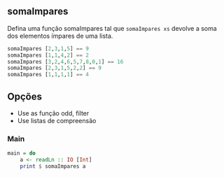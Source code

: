 ## somaImpares
[](solver.hs)
Defina uma função somaImpares tal que `somaImpares xs` devolve a soma dos elementos ímpares de uma lista.

```hs
somaImpares [2,3,1,5] == 9
somaImpares [1,1,4,2] == 2
somaImpares [3,2,4,6,5,7,8,0,1] == 16
somaImpares [2,3,1,5,2,2] == 9
somaImpares [1,1,1,1] == 4
```

## Opções
- Use as função odd, filter
- Use listas de compreensão


<!--MAIN_BEGIN-->
### Main
```hs
main = do
    a <- readLn :: IO [Int]
    print $ somaImpares a

```
<!--MAIN_END-->
